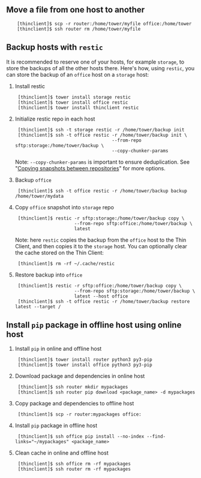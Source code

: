 ## Move a file from one host to another

        [thinclient]$ scp -r router:/home/tower/myfile office:/home/tower
        [thinclient]$ ssh router rm /home/tower/myfile


## Backup hosts with `restic`

It is recommended to reserve one of your hosts, for example `storage`, to store the backups of all the other hosts there. Here's how, using `restic`, you can store the backup of an `office` host on a `storage` host:

1. Install restic

        [thinclient]$ tower install storage restic
        [thinclient]$ tower install office restic
        [thinclient]$ tower install thinclient restic

1. Initialize restic repo in each host
        
        [thinclient]$ ssh -t storage restic -r /home/tower/backup init
        [thinclient]$ ssh -t office restic -r /home/tower/backup init \
                                           --from-repo sftp:storage:/home/tower/backup \
                                           --copy-chunker-params

    Note: `--copy-chunker-params` is important to ensure deduplication. 
    See "[Copying snapshots between repositories](https://restic.readthedocs.io/en/latest/045_working_with_repos.html#copying-snapshots-between-repositories)" for more options.

1. Backup `office`

        [thinclient]$ ssh -t office restic -r /home/tower/backup backup /home/tower/mydata

1. Copy `office` snapshot into `storage` repo

        [thinclient]$ restic -r sftp:storage:/home/tower/backup copy \
                             --from-repo sftp:office:/home/tower/backup \
                             latest

    Note: here `restic` copies the backup from the `office` host to the Thin Client, and then copies it to the `storage` host. You can optionally clear the cache stored on the Thin Client:
        
        [thinclient]$ rm -rf ~/.cache/restic

1. Restore backup into `office`

        [thinclient]$ restic -r sftp:office:/home/tower/backup copy \
                             --from-repo sftp:storage:/home/tower/backup \
                             latest --host office
        [thinclient]$ ssh -t office restic -r /home/tower/backup restore latest --target /


## Install `pip` package in offline host using online host

1. Install `pip` in online and offline host

        [thinclient]$ tower install router python3 py3-pip
        [thinclient]$ tower install office python3 py3-pip

1. Download package and dependencies in online host

        [thinclient]$ ssh router mkdir mypackages
        [thinclient]$ ssh router pip download <package_name> -d mypackages 

1. Copy package and dependencies to offline host

        [thinclient]$ scp -r router:mypackages office:

1. Install `pip` package in offline host

        [thinclient]$ ssh office pip install --no-index --find-links="~/mypackages" <package_name>

1. Clean cache in online and offline host

        [thinclient]$ ssh office rm -rf mypackages
        [thinclient]$ ssh router rm -rf mypackages
